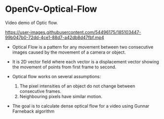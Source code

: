 # OpenCv-Optical-Flow

Video demo of Optic flow. 

https://user-images.githubusercontent.com/54496175/185103447-99b047b0-72dd-4ce1-88d7-a42db8d47fbf.mp4

- Optical Flow is a pattern for any movement between two consecutive images caused by the movement of a camera or object.

- It is 2D vector field where each vector is a displacement vector showing the movement of points from first frame to second.

- Optical flow works on several assumptions:

  1. The pixel intensities of an object do not change between consecutive frames.
  2. Neighbouring pixels have similar motion.

- The goal is to calculate dense optical flow for a video  using Gunnar Farneback algorithm



